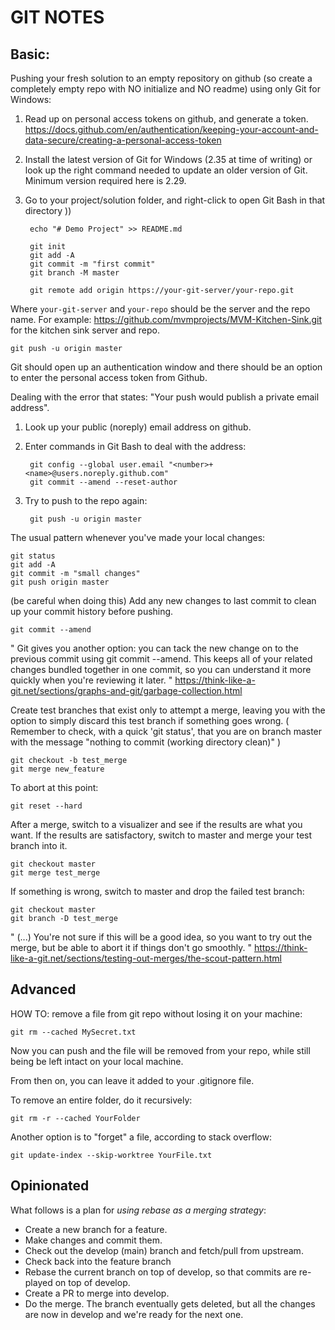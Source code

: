 # GIT NOTES

## Basic:

Pushing your fresh solution to an empty repository on github (so create a completely empty repo with NO initialize and NO readme) using only Git for Windows:

1. Read up on personal access tokens on github, and generate a token. 
https://docs.github.com/en/authentication/keeping-your-account-and-data-secure/creating-a-personal-access-token
2. Install the latest version of Git for Windows (2.35 at time of writing) or look up the right command needed to update an older version of Git. Minimum version required here is 2.29.
3. Go to your project/solution folder, and right-click to open Git Bash in that directory ))

		echo "# Demo Project" >> README.md
		
		git init 
		git add -A
		git commit -m "first commit"
		git branch -M master
		
		git remote add origin https://your-git-server/your-repo.git
	
Where `your-git-server` and `your-repo` should be the server and the repo name. For example: https://github.com/mvmprojects/MVM-Kitchen-Sink.git for the kitchen sink server and repo.

	git push -u origin master
	
Git should open up an authentication window and there should be an option to enter the personal access token from Github.

Dealing with the error that states: "Your push would publish a private email address".
1. Look up your public (noreply) email address on github.
2. Enter commands in Git Bash to deal with the address:

		git config --global user.email "<number>+<name>@users.noreply.github.com"
		git commit --amend --reset-author
	
3. Try to push to the repo again:

		git push -u origin master

The usual pattern whenever you've made your local changes:

	git status
	git add -A
	git commit -m "small changes"
	git push origin master

(be careful when doing this) Add any new changes to last commit to clean up your commit history before pushing.

	git commit --amend	

" Git gives you another option: you can tack the new change on to the previous commit using git commit --amend. This keeps all of your related changes bundled together in one commit, so you can understand it more quickly when you're reviewing it later. "
https://think-like-a-git.net/sections/graphs-and-git/garbage-collection.html

Create test branches that exist only to attempt a merge, leaving you with the option to simply discard this test branch if something goes wrong.
( Remember to check, with a quick 'git status', that you are on branch master with the message "nothing to commit (working directory clean)" )

	git checkout -b test_merge
	git merge new_feature
	
To abort at this point:

	git reset --hard
After a merge, switch to a visualizer and see if the results are what you want.
If the results are satisfactory, switch to master and merge your test branch into it.

	git checkout master
	git merge test_merge
	
If something is wrong, switch to master and drop the failed test branch:

	git checkout master
	git branch -D test_merge

" (...) You're not sure if this will be a good idea, so you want to try out the merge, but be able to abort it if things don't go smoothly. "
https://think-like-a-git.net/sections/testing-out-merges/the-scout-pattern.html

## Advanced

HOW TO: remove a file from git repo without losing it on your machine:

	git rm --cached MySecret.txt

Now you can push and the file will be removed from your repo, while still being be left intact on your local machine.

From then on, you can leave it added to your .gitignore file.

To remove an entire folder, do it recursively:

	git rm -r --cached YourFolder

Another option is to "forget" a file, according to stack overflow:

	git update-index --skip-worktree YourFile.txt

## Opinionated

What follows is a plan for *using rebase as a merging strategy*:

- Create a new branch for a feature.
- Make changes and commit them.
- Check out the develop (main) branch and fetch/pull from upstream.
- Check back into the feature branch
- Rebase the current branch on top of develop, so that commits are re-played on top of develop.
- Create a PR to merge into develop.
- Do the merge.
The branch eventually gets deleted, but all the changes are now in develop and we're ready for the next one.
